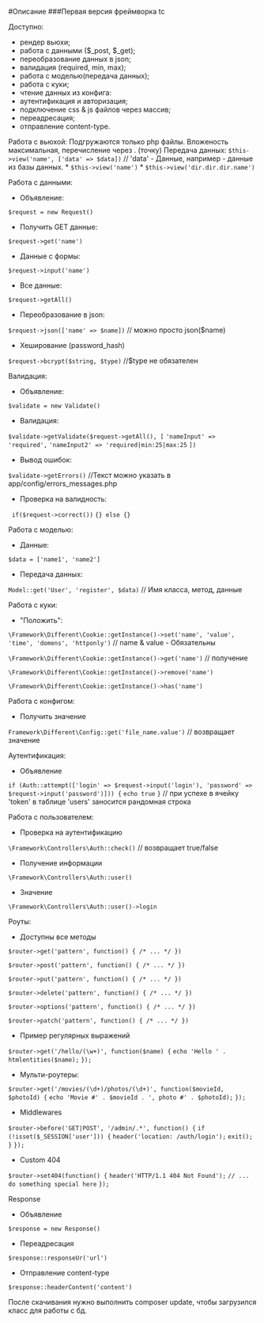 #Описание
<addr>
###Первая версия фреймворка tc

Доступно:
  * рендер вьюхи;
  * работа с данными ($_post, $_get);
  * переобразование данных в json;
  * валидация (required, min, max);
  * работа с моделью(передача данных);
  * работа с куки;
  * чтение данных из конфига:
  * аутентификация и авторизация;
  * подключение css & js файлов через массив;
  * переадресация;
  * отправление content-type.


Работа с вьюхой:
Подгружаются только php файлы.
Вложеность максимальная, перечисление через . (точку)
Передача данных:
`$this->view('name', ['data' => $data])` // 'data' - Данные, например - данные из базы данных.
    * `$this->view('name')`
    * `$this->view('dir.dir.dir.name')`


Работа с данными:

* Объявление:

`$request = new Request()`

* Получить GET данные:

`$request->get('name')`

* Данные с формы:

`$request->input('name')`

* Все данные:

`$request->getAll()`
* Переобразование в json:

`$request->json(['name' => $name])` // можно просто json($name)

* Хеширование (password_hash)

`$request->bcrypt($string, $type)` //$type не обязателен


Валидация:

* Объявление:

`$validate = new Validate()`

* Валидация:

`$validate->getValidate($request->getAll(), [`
`'nameInput' => 'required',`
`'nameInput2' => 'required|min:25|max:25`
`])`

* Вывод ошибок:

`$validate->getErrors()` //Текст можно указать в app/config/errors_messages.php

* Проверка на валидность:

` if($request->correct())`
`{} else {}`


Работа с моделью:

* Данные:

`$data = ['name1', 'name2']`

* Передача данных:

`Model::get('User', 'register', $data)` // Имя класса, метод, данные



Работа с куки:

* "Положить":

`\Framework\Different\Cookie::getInstance()->set('name', 'value', 'time', 'domens', 'httponly')` // name & value - Обязательны

`\Framework\Different\Cookie::getInstance()->get('name')` // получение

`\Framework\Different\Cookie::getInstance()->remove('name')`

`\Framework\Different\Cookie::getInstance()->has('name')`



Работа с конфигом:

* Получить значение

`Framework\Different\Config::get('file_name.value')` // возвращает значение



Аутентификация:

* Объявление

`if (Auth::attempt(['login' => $request->input('login'), 'password' => $request->input('password')])) {`
`echo true`
`}` // при успехе в ячейку 'token' в таблице 'users' заносится рандомная строка



Работа с пользователем:

* Проверка на аутентификацию

`\Framework\Controllers\Auth::check()` // возвращает true/false

* Получение информации

`\Framework\Controllers\Auth::user()`

* Значение

`\Framework\Controllers\Auth::user()->login`



Роуты:

* Доступны все методы

`$router->get('pattern', function() { /* ... */ })`

`$router->post('pattern', function() { /* ... */ })`

`$router->put('pattern', function() { /* ... */ })`

`$router->delete('pattern', function() { /* ... */ })`

`$router->options('pattern', function() { /* ... */ })`

`$router->patch('pattern', function() { /* ... */ })`

* Пример регулярных выражений

`$router->get('/hello/(\w+)', function($name) {`
`echo 'Hello ' . htmlentities($name);`
`});`

* Мульти-роутеры:

`$router->get('/movies/(\d+)/photos/(\d+)', function($movieId, $photoId) {`
`echo 'Movie #' . $movieId . ', photo #' . $photoId);`
`});`

* Middlewares

`$router->before('GET|POST', '/admin/.*', function() {`
   `if (!isset($_SESSION['user'])) {`
   `header('location: /auth/login');`
   `exit();`
  `}`
`});`

* Custom 404

`$router->set404(function() {`
`header('HTTP/1.1 404 Not Found');`
`// ... do something special here`
`});`



Response

* Объявление

`$response = new Response()`

* Переадресация

`$response::responseUr('url')`

* Отправление content-type

`$response::headerContent('content')`


После скачивания нужно выполнить composer update, чтобы загрузился класс для работы с бд.